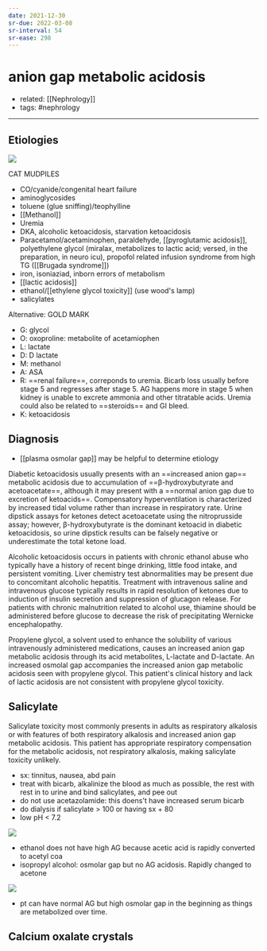 ```yaml
---
date: 2021-12-30
sr-due: 2022-03-08
sr-interval: 54
sr-ease: 298
---
```


# anion gap metabolic acidosis

- related: [[Nephrology]]
- tags: #nephrology
---

## Etiologies

![](https://photos.thisispiggy.com/file/wikiFiles/20220707071422.png)

CAT MUDPILES

- CO/cyanide/congenital heart failure
- aminoglycosides
- toluene (glue sniffing)/teophylline
- [[Methanol]]
- Uremia
- DKA, alcoholic ketoacidosis, starvation ketoacidosis
- Paracetamol/acetaminophen, paraldehyde, [[pyroglutamic acidosis]], polyethylene glycol (miralax, metabolizes to lactic acid; versed, in the preparation, in neuro icu), propofol related infusion syndrome from high TG ([[Brugada syndrome]])
- iron, isoniaziad, inborn errors of metabolism
- [[lactic acidosis]]
- ethanol/[[ethylene glycol toxicity]] (use wood's lamp)
- salicylates

Alternative:
GOLD MARK

- G: glycol
- O: oxoproline: metabolite of acetamiophen
- L: lactate
- D: D lactate
- M: methanol
- A: ASA
- R: ==renal failure==, correponds to uremia. Bicarb loss usually before stage 5 and regresses after stage 5. AG happens more in stage 5 when kidney is unable to excrete ammonia and other titratable acids. Uremia could also be related to ==steroids== and GI bleed.
- K: ketoacidosis

## Diagnosis

- [[plasma osmolar gap]] may be helpful to determine etiology

Diabetic ketoacidosis usually presents with an ==increased anion gap== metabolic acidosis due to accumulation of ==β-hydroxybutyrate and acetoacetate==, although it may present with a ==normal anion gap due to excretion of ketoacids==. Compensatory hyperventilation is characterized by increased tidal volume rather than increase in respiratory rate. Urine dipstick assays for ketones detect acetoacetate using the nitroprusside assay; however, β-hydroxybutyrate is the dominant ketoacid in diabetic ketoacidosis, so urine dipstick results can be falsely negative or underestimate the total ketone load.

Alcoholic ketoacidosis occurs in patients with chronic ethanol abuse who typically have a history of recent binge drinking, little food intake, and persistent vomiting. Liver chemistry test abnormalities may be present due to concomitant alcoholic hepatitis. Treatment with intravenous saline and intravenous glucose typically results in rapid resolution of ketones due to induction of insulin secretion and suppression of glucagon release. For patients with chronic malnutrition related to alcohol use, thiamine should be administered before glucose to decrease the risk of precipitating Wernicke encephalopathy.

Propylene glycol, a solvent used to enhance the solubility of various intravenously administered medications, causes an increased anion gap metabolic acidosis through its acid metabolites, L-lactate and D-lactate. An increased osmolal gap accompanies the increased anion gap metabolic acidosis seen with propylene glycol. This patient's clinical history and lack of lactic acidosis are not consistent with propylene glycol toxicity.

## Salicylate

Salicylate toxicity most commonly presents in adults as respiratory alkalosis or with features of both respiratory alkalosis and increased anion gap metabolic acidosis. This patient has appropriate respiratory compensation for the metabolic acidosis, not respiratory alkalosis, making salicylate toxicity unlikely.

- sx: tinnitus, nausea, abd pain
- treat with bicarb, alkalinize the blood as much as possible, the rest with rest in to urine and bind salicylates, and pee out
- do not use acetazolamide: this doens't have increased serum bicarb
- do dialysis if salicylate > 100 or having sx + 80
- low pH < 7.2

![](https://photos.thisispiggy.com/file/wikiFiles/20220112151832.png)

- ethanol does not have high AG because acetic acid is rapidly converted to acetyl coa
- isopropyl alcohol: osmolar gap but no AG acidosis. Rapidly changed to acetone

![](https://photos.thisispiggy.com/file/wikiFiles/20220112152031.png)

- pt can have normal AG but high osmolar gap in the beginning as things are metabolized over time.

## Calcium oxalate crystals
